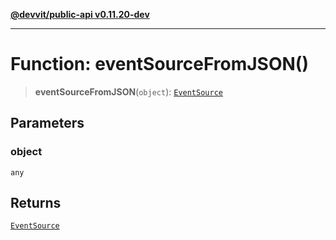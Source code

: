 [**@devvit/public-api v0.11.20-dev**](../../../../README.md)

---

# Function: eventSourceFromJSON()

> **eventSourceFromJSON**(`object`): [`EventSource`](../../../../enumerations/EventSource.md)

## Parameters

### object

`any`

## Returns

[`EventSource`](../../../../enumerations/EventSource.md)
